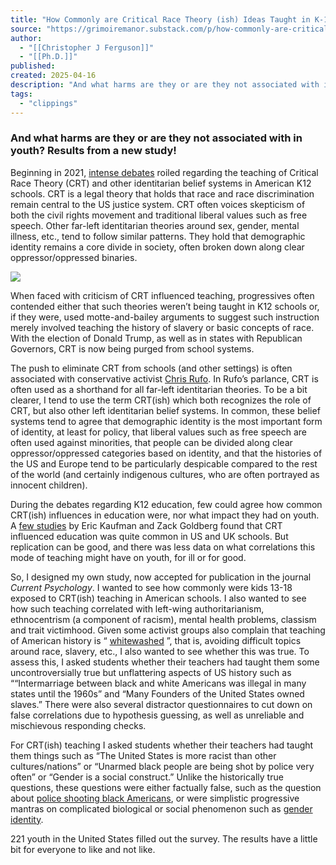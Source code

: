 ```yaml
---
title: "How Commonly are Critical Race Theory (ish) Ideas Taught in K-12 Schools?"
source: "https://grimoiremanor.substack.com/p/how-commonly-are-critical-race-theory?publication_id=445044&post_id=161461839&isFreemail=true&r=7br8e&triedRedirect=true"
author:
  - "[[Christopher J Ferguson]]"
  - "[[Ph.D.]]"
published:
created: 2025-04-16
description: "And what harms are they or are they not associated with in youth? Results from a new study!"
tags:
  - "clippings"
---
```

### And what harms are they or are they not associated with in youth? Results from a new study!

Beginning in 2021, [intense debates](https://abcnews.go.com/US/critical-race-theory-classroom-understanding-debate/story?id=77627465) roiled regarding the teaching of Critical Race Theory (CRT) and other identitarian belief systems in American K12 schools. CRT is a legal theory that holds that race and race discrimination remain central to the US justice system. CRT often voices skepticism of both the civil rights movement and traditional liberal values such as free speech. Other far-left identitarian theories around sex, gender, mental illness, etc., tend to follow similar patterns. They hold that demographic identity remains a core divide in society, often broken down along clear oppressor/oppressed binaries.

![](https://substackcdn.com/image/fetch/w_1456,c_limit,f_auto,q_auto:good,fl_progressive:steep/https%3A%2F%2Fsubstack-post-media.s3.amazonaws.com%2Fpublic%2Fimages%2Ffa8691d9-9073-41f0-9c8e-c6830a66f42a_1120x1120.jpeg)

When faced with criticism of CRT influenced teaching, progressives often contended either that such theories weren’t being taught in K12 schools or, if they were, used motte-and-bailey arguments to suggest such instruction merely involved teaching the history of slavery or basic concepts of race. With the election of Donald Trump, as well as in states with Republican Governors, CRT is now being purged from school systems.

The push to eliminate CRT from schools (and other settings) is often associated with conservative activist [Chris Rufo](https://www.newyorker.com/news/annals-of-inquiry/how-a-conservative-activist-invented-the-conflict-over-critical-race-theory). In Rufo’s parlance, CRT is often used as a shorthand for all far-left identitarian theories. To be a bit clearer, I tend to use the term CRT(ish) which both recognizes the role of CRT, but also other left identitarian belief systems. In common, these belief systems tend to agree that demographic identity is the most important form of identity, at least for policy, that liberal values such as free speech are often used against minorities, that people can be divided along clear oppressor/oppressed categories based on identity, and that the histories of the US and Europe tend to be particularly despicable compared to the rest of the world (and certainly indigenous cultures, who are often portrayed as innocent children).

During the debates regarding K12 education, few could agree how common CRT(ish) influences in education were, nor what impact they had on youth. A [few studies](https://www.city-journal.org/article/yes-critical-race-theory-is-being-taught-in-schools) by Eric Kaufman and Zack Goldberg found that CRT influenced education was quite common in US and UK schools. But replication can be good, and there was less data on what correlations this mode of teaching might have on youth, for ill or for good.

So, I designed my own study, now accepted for publication in the journal *Current Psychology*. I wanted to see how commonly were kids 13-18 exposed to CRT(ish) teaching in American schools. I also wanted to see how such teaching correlated with left-wing authoritarianism, ethnocentrism (a component of racism), mental health problems, classism and trait victimhood. Given some activist groups also complain that teaching of American history is “ [whitewashed](https://ldad.org/letters-briefs/whitewashing-history#:~:text=As%20of%20last%20fall%2C%2025,%2C%20sexuality%2C%20and%20LGBTQ%20issues.) ”, that is, avoiding difficult topics around race, slavery, etc., I also wanted to see whether this was true. To assess this, I asked students whether their teachers had taught them some uncontroversially true but unflattering aspects of US history such as ““Intermarriage between black and white Ameri­cans was illegal in many states until the 1960s” and “Many Founders of the United States owned slaves.” There were also several distractor questionnaires to cut down on false correlations due to hypothesis guessing, as well as unreliable and mischievous responding checks.

For CRT(ish) teaching I asked students whether their teachers had taught them things such as “The United States is more racist than other cultures/nations” or “Unarmed black people are being shot by police very often” or “Gen­der is a social construct.” Unlike the historically true questions, these questions were either factually false, such as the question about [police shooting black Americans](https://quillette.com/2020/06/11/racist-police-violence-reconsidered/), or were simplistic progressive mantras on complicated biological or social phenomenon such as [gender identity](https://quillette.com/2019/11/30/is-gender-a-social-construct/).

221 youth in the United States filled out the survey. The results have a little bit for everyone to like and not like.